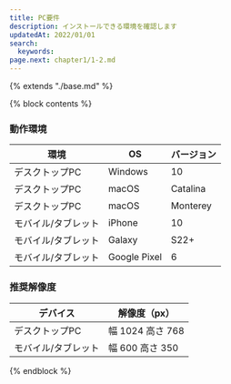 ```yaml
---
title: PC要件
description: インストールできる環境を確認します
updatedAt: 2022/01/01
search: 
  keywords: 
page.next: chapter1/1-2.md
---
```

{% extends "./base.md" %}

{% block contents %}
### 動作環境

環境 | OS | バージョン
--- | --- | ---
デスクトップPC | Windows | 10
デスクトップPC | macOS | Catalina
デスクトップPC | macOS | Monterey
モバイル/タブレット | iPhone | 10
モバイル/タブレット | Galaxy | S22+
モバイル/タブレット | Google Pixel | 6

### 推奨解像度

デバイス | 解像度（px）
--- | ---
デスクトップPC | 幅 1024 高さ 768
モバイル/タブレット | 幅 600 高さ 350

{% endblock %}
